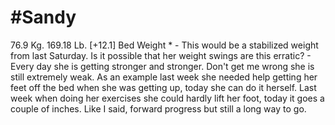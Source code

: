 # #Sandy
76.9 Kg. 169.18 Lb. [+12.1] Bed Weight *
	- This would be a stabilized weight from last Saturday.  Is it possible that her weight swings are this erratic?
	- Every day she is getting stronger and stronger.  Don't get me wrong she is still extremely weak.  As an example last week she needed help getting her feet off the bed when she was getting up, today she can do it herself.  Last week when doing her exercises she could hardly lift her foot, today it goes a couple of inches.  Like I said, forward progress but still a long way to go.